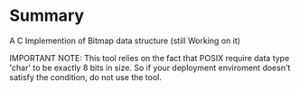 Summary
==============

A C Implemention of Bitmap data structure (still Working on it)

IMPORTANT NOTE:
This tool relies on the fact that POSIX require data type 'char' to be exactly 8 bits in size.
So if your deployment enviroment doesn't satisfy the condition, do not use the tool.



